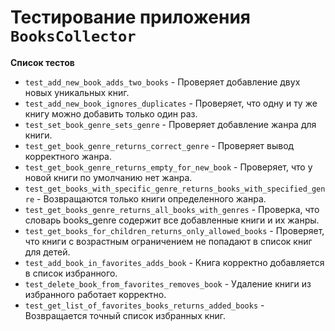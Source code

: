 # Тестирование приложения `BooksCollector`

**Список тестов**

* `test_add_new_book_adds_two_books` - Проверяет добавление двух новых уникальных книг.
* `test_add_new_book_ignores_duplicates` - Проверяет, что одну и ту же книгу можно добавить только один раз.
* `test_set_book_genre_sets_genre` - Проверяет добавление жанра для книги.
* `test_get_book_genre_returns_correct_genre` - Проверяет вывод корректного жанра.
* `test_get_book_genre_returns_empty_for_new_book` - Проверяет, что у новой книги по умолчанию нет жанра.
* `test_get_books_with_specific_genre_returns_books_with_specified_genre` - Возвращаются только книги определенного жанра.
* `test_get_books_genre_returns_all_books_with_genres` - Проверка, что словарь books_genre содержит все добавленные книги и их жанры.
* `test_get_books_for_children_returns_only_allowed_books` - Проверяет, что книги с возрастным ограничением не попадают в список книг для детей.
* `test_add_book_in_favorites_adds_book` - Книга корректно добавляется в список избранного.
* `test_delete_book_from_favorites_removes_book` - Удаление книги из избранного работает корректно.
* `test_get_list_of_favorites_books_returns_added_books` - Возвращается точный список избранных книг.












